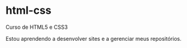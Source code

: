 # html-css
 Curso de HTML5 e CSS3

 Estou aprendendo a desenvolver sites e a gerenciar meus repositórios.
